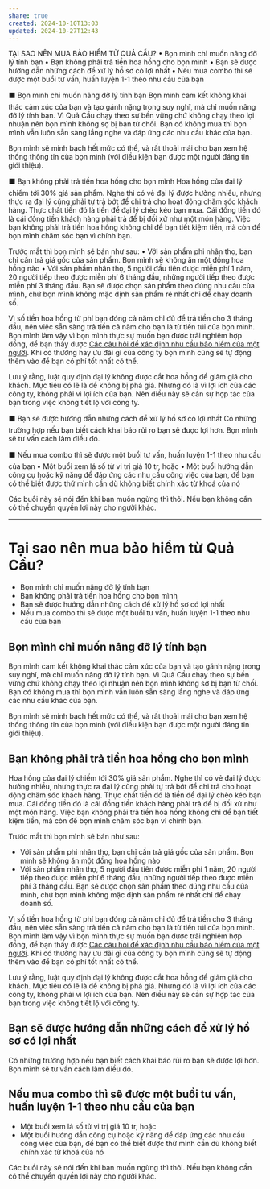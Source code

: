 ```yaml
---
share: true
created: 2024-10-10T13:03
updated: 2024-10-27T12:43
---
```

TẠI SAO NÊN MUA BẢO HIỂM TỪ QUẢ CẦU?
• Bọn mình chỉ muốn nâng đỡ lý tính bạn
• Bạn không phải trả tiền hoa hồng cho bọn mình
• Bạn sẽ được hướng dẫn những cách để xử lý hồ sơ có lợi nhất
• Nếu mua combo thì sẽ được một buổi tư vấn, huấn luyện 1-1 theo nhu cầu của bạn

⬛ Bọn mình chỉ muốn nâng đỡ lý tính bạn
Bọn mình cam kết không khai thác cảm xúc của bạn và tạo gánh nặng trong suy nghĩ, mà chỉ muốn nâng đỡ lý tính bạn. Vì Quả Cầu chạy theo sự bền vững chứ không chạy theo lợi nhuận nên bọn mình không sợ bị bạn từ chối. Bạn có không mua thì bọn mình vẫn luôn sẵn sàng lắng nghe và đáp ứng các nhu cầu khác của bạn.

Bọn mình sẽ minh bạch hết mức có thể, và rất thoải mái cho bạn xem hệ thống thông tin của bọn mình (với điều kiện bạn được một người đáng tin giới thiệu).

⬛ Bạn không phải trả tiền hoa hồng cho bọn mình
Hoa hồng của đại lý chiếm tới 30% giá sản phẩm. Nghe thì có vẻ đại lý được hưởng nhiều, nhưng thực ra đại lý cũng phải tự trả bớt để chi trả cho hoạt động chăm sóc khách hàng. Thực chất tiền đó là tiền để đại lý chèo kéo bạn mua. Cái đồng tiền đó là cái đồng tiền khách hàng phải trả để bị đối xử như một món hàng. Việc bạn không phải trả tiền hoa hồng không chỉ để bạn tiết kiệm tiền, mà còn để bọn mình chăm sóc bạn vì chính bạn.

Trước mắt thì bọn mình sẽ bán như sau:
 • Với sản phẩm phi nhân thọ, bạn chỉ cần trả giá gốc của sản phẩm. Bọn mình sẽ không ăn một đồng hoa hồng nào
 • Với sản phẩm nhân thọ, 5 người đầu tiên được miễn phí 1 năm, 20 người tiếp theo được miễn phí 6 tháng đầu, những người tiếp theo được miễn phí 3 tháng đầu. Bạn sẽ được chọn sản phẩm theo đúng nhu cầu của mình, chứ bọn mình không mặc định sản phẩm rẻ nhất chỉ để chạy doanh số.

Vì số tiền hoa hồng từ phí bạn đóng cả năm chỉ đủ để trả tiền cho 3 tháng đầu, nên việc sẵn sàng trả tiền cả năm cho bạn là từ tiền túi của bọn mình. Bọn mình làm vậy vì bọn mình thực sự muốn bạn được trải nghiệm hợp đồng, để bạn thấy được [Các câu hỏi để xác định nhu cầu bảo hiểm của một người](../../%F0%9F%93%90%20D%E1%BB%B1%20%C3%A1n/Ch%E1%BA%A1y%20ch%E1%BB%89%20ti%C3%AAu/B%E1%BA%A3o%20hi%E1%BB%83m/Nghi%C3%AAn%20c%E1%BB%A9u%20ng%C6%B0%E1%BB%9Di%20d%C3%B9ng/C%C3%A1c%20c%C3%A2u%20h%E1%BB%8Fi%20%C4%91%E1%BB%83%20x%C3%A1c%20%C4%91%E1%BB%8Bnh%20nhu%20c%E1%BA%A7u%20b%E1%BA%A3o%20hi%E1%BB%83m%20c%E1%BB%A7a%20m%E1%BB%99t%20ng%C6%B0%E1%BB%9Di.md). Khi có thưởng hay ưu đãi gì của công ty bọn mình cũng sẽ tự động thêm vào để bạn có phí tốt nhất có thể.

Lưu ý rằng, luật quy định đại lý không được cắt hoa hồng để giảm giá cho khách. Mục tiêu có lẽ là để không bị phá giá. Nhưng đó là vì lợi ích của các công ty, không phải vì lợi ích của bạn. Nên điều này sẽ cần sự hợp tác của bạn trong việc không tiết lộ với công ty.

⬛ Bạn sẽ được hướng dẫn những cách để xử lý hồ sơ có lợi nhất
Có những trường hợp nếu bạn biết cách khai báo rủi ro bạn sẽ được lợi hơn. Bọn mình sẽ tư vấn cách làm điều đó.

⬛ Nếu mua combo thì sẽ được một buổi tư vấn, huấn luyện 1-1 theo nhu cầu của bạn
• Một buổi xem lá số tử vi trị giá 10 tr, hoặc
• Một buổi hướng dẫn công cụ hoặc kỹ năng để đáp ứng các nhu cầu công việc của bạn, để bạn có thể biết được thứ mình cần dù không biết chính xác từ khoá của nó

Các buổi này sẽ nói đến khi bạn muốn ngừng thì thôi. Nếu bạn không cần có thể chuyển quyền lợi này cho người khác.


---
# Tại sao nên mua bảo hiểm từ Quả Cầu?
- Bọn mình chỉ muốn nâng đỡ lý tính bạn
- Bạn không phải trả tiền hoa hồng cho bọn mình
- Bạn sẽ được hướng dẫn những cách để xử lý hồ sơ có lợi nhất
- Nếu mua combo thì sẽ được một buổi tư vấn, huấn luyện 1-1 theo nhu cầu của bạn

## Bọn mình chỉ muốn nâng đỡ lý tính bạn
Bọn mình cam kết không khai thác cảm xúc của bạn và tạo gánh nặng trong suy nghĩ, mà chỉ muốn nâng đỡ lý tính bạn. Vì Quả Cầu chạy theo sự bền vững chứ không chạy theo lợi nhuận nên bọn mình không sợ bị bạn từ chối. Bạn có không mua thì bọn mình vẫn luôn sẵn sàng lắng nghe và đáp ứng các nhu cầu khác của bạn.

Bọn mình sẽ minh bạch hết mức có thể, và rất thoải mái cho bạn xem hệ thống thông tin của bọn mình (với điều kiện bạn được một người đáng tin giới thiệu).

## Bạn không phải trả tiền hoa hồng cho bọn mình
Hoa hồng của đại lý chiếm tới 30% giá sản phẩm. Nghe thì có vẻ đại lý được hưởng nhiều, nhưng thực ra đại lý cũng phải tự trả bớt để chi trả cho hoạt động chăm sóc khách hàng. Thực chất tiền đó là tiền để đại lý chèo kéo bạn mua. Cái đồng tiền đó là cái đồng tiền khách hàng phải trả để bị đối xử như một món hàng. Việc bạn không phải trả tiền hoa hồng không chỉ để bạn tiết kiệm tiền, mà còn để bọn mình chăm sóc bạn vì chính bạn.

Trước mắt thì bọn mình sẽ bán như sau:
 - Với sản phẩm phi nhân thọ, bạn chỉ cần trả giá gốc của sản phẩm. Bọn mình sẽ không ăn một đồng hoa hồng nào
 - Với sản phẩm nhân thọ, 5 người đầu tiên được miễn phí 1 năm, 20 người tiếp theo được miễn phí 6 tháng đầu, những người tiếp theo được miễn phí 3 tháng đầu. Bạn sẽ được chọn sản phẩm theo đúng nhu cầu của mình, chứ bọn mình không mặc định sản phẩm rẻ nhất chỉ để chạy doanh số.

Vì số tiền hoa hồng từ phí bạn đóng cả năm chỉ đủ để trả tiền cho 3 tháng đầu, nên việc sẵn sàng trả tiền cả năm cho bạn là từ tiền túi của bọn mình. Bọn mình làm vậy vì bọn mình thực sự muốn bạn được trải nghiệm hợp đồng, để bạn thấy được [Các câu hỏi để xác định nhu cầu bảo hiểm của một người](../../%F0%9F%93%90%20D%E1%BB%B1%20%C3%A1n/Ch%E1%BA%A1y%20ch%E1%BB%89%20ti%C3%AAu/B%E1%BA%A3o%20hi%E1%BB%83m/Nghi%C3%AAn%20c%E1%BB%A9u%20ng%C6%B0%E1%BB%9Di%20d%C3%B9ng/C%C3%A1c%20c%C3%A2u%20h%E1%BB%8Fi%20%C4%91%E1%BB%83%20x%C3%A1c%20%C4%91%E1%BB%8Bnh%20nhu%20c%E1%BA%A7u%20b%E1%BA%A3o%20hi%E1%BB%83m%20c%E1%BB%A7a%20m%E1%BB%99t%20ng%C6%B0%E1%BB%9Di.md). Khi có thưởng hay ưu đãi gì của công ty bọn mình cũng sẽ tự động thêm vào để bạn có phí tốt nhất có thể.

Lưu ý rằng, luật quy định đại lý không được cắt hoa hồng để giảm giá cho khách. Mục tiêu có lẽ là để không bị phá giá. Nhưng đó là vì lợi ích của các công ty, không phải vì lợi ích của bạn. Nên điều này sẽ cần sự hợp tác của bạn trong việc không tiết lộ với công ty.

## Bạn sẽ được hướng dẫn những cách để xử lý hồ sơ có lợi nhất
Có những trường hợp nếu bạn biết cách khai báo rủi ro bạn sẽ được lợi hơn. Bọn mình sẽ tư vấn cách làm điều đó.

## Nếu mua combo thì sẽ được một buổi tư vấn, huấn luyện 1-1 theo nhu cầu của bạn
- Một buổi xem lá số tử vi trị giá 10 tr, hoặc
- Một buổi hướng dẫn công cụ hoặc kỹ năng để đáp ứng các nhu cầu công việc của bạn, để bạn có thể biết được thứ mình cần dù không biết chính xác từ khoá của nó

Các buổi này sẽ nói đến khi bạn muốn ngừng thì thôi. Nếu bạn không cần có thể chuyển quyền lợi này cho người khác.
